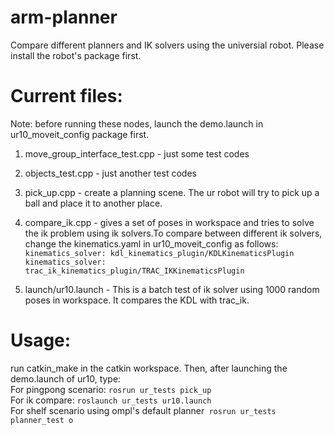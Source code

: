 # arm-planner
Compare different planners and IK solvers using the universial robot. Please install the robot's package first.

# Current files:

Note: before running these nodes, launch the demo.launch in ur10_moveit_config package first.

1. move_group_interface_test.cpp - just some test codes
2. objects_test.cpp - just another test codes
3. pick_up.cpp - create a planning scene. The ur robot will try to pick up a ball and place it to another place.
4. compare_ik.cpp - gives a set of poses in workspace and tries to solve the ik problem using ik solvers.To compare between different ik solvers, change the kinematics.yaml in ur10_moveit_config as follows:  
                 ```kinematics_solver: kdl_kinematics_plugin/KDLKinematicsPlugin```  
                 ```kinematics_solver: trac_ik_kinematics_plugin/TRAC_IKKinematicsPlugin```  
                 
5. launch/ur10.launch - This is a batch test of ik solver using 1000 random poses in workspace. It compares the KDL with trac_ik.              

# Usage:

run catkin_make in the catkin workspace. Then, after launching the demo.launch of ur10, type:  
For pingpong scenario: ```rosrun ur_tests pick_up```  
For ik compare: ```roslaunch ur_tests ur10.launch```  
For shelf scenario using ompl's default planner``` rosrun ur_tests planner_test o```  
